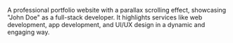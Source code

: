 A professional portfolio website with a parallax scrolling effect, showcasing "John Doe" as a full-stack developer. It highlights services like web development, app development, and UI/UX design in a dynamic and engaging way.
